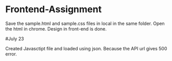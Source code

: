 # Frontend-Assignment

Save the sample.html and sample.css files in local in the same folder.
Open the html in chrome.
Design in front-end is done.

#July 23

Created Javasctipt file and loaded using json. Because the API url gives 500 error.
